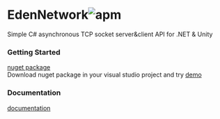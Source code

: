 # EdenNetwork![apm](https://img.shields.io/apm/l/vim-mode.svg)
Simple C# asynchronous TCP socket server&amp;client API for .NET &amp; Unity


### Getting Started

[nuget package](https://www.nuget.org/packages/EdenNetwork)   
Download nuget package in your visual studio project and try [demo](https://github.com/beatheat/EdenNetwork/tree/main/Demo)

### Documentation
[documentation](https://github.com/beatheat/EdenNetwork/blob/main/Docs/document.md)


